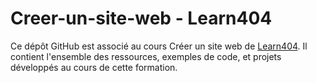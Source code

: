 # Creer-un-site-web -  Learn404
Ce dépôt GitHub est associé au cours Créer un site web de [Learn404](www.learn404.com). Il contient l'ensemble des ressources, exemples de code, et projets développés au cours de cette formation.
